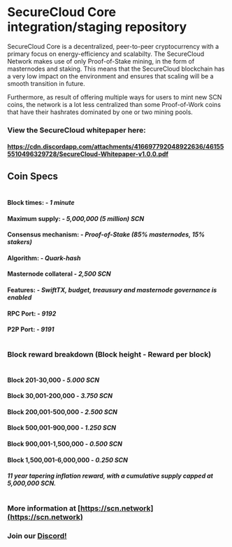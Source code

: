 # SecureCloud Core integration/staging repository

SecureCloud Core is a decentralized, peer-to-peer cryptocurrency with a primary focus on energy-efficiency and scalabilty. The SecureCloud Network makes use of only Proof-of-Stake mining, in the form of masternodes and staking. This means that the SecureCloud blockchain has a very low impact on the environment and ensures that scaling will be a smooth transition in future. 

Furthermore, as result of offering multiple ways for users to mint new SCN coins, the network is a lot less centralized than some Proof-of-Work coins that have their hashrates dominated by one or two mining pools.

### View the SecureCloud whitepaper here: 

#### https://cdn.discordapp.com/attachments/416697792048922636/461555510496329728/SecureCloud-Whitepaper-v1.0.0.pdf

## Coin Specs

#

#### Block times: - *1 minute* 
#### Maximum supply: - *5,000,000 (5 million) SCN*
#### Consensus mechanism: - *Proof-of-Stake (85% masternodes, 15% stakers)*
#### Algorithm: - *Quark-hash* 
#### Masternode collateral - *2,500 SCN*  
#### Features: - *SwiftTX, budget, treausury and masternode governance is enabled* 
#### RPC Port: - *9192* 
#### P2P Port: - *9191* 

#

### Block reward breakdown (Block height - Reward per block)
#
#### Block 201-30,000	  -   *5.000 SCN*

#### Block 30,001-200,000   -   *3.750 SCN*

#### Block 200,001-500,000  -   *2.500 SCN*

#### Block 500,001-900,000  -   *1.250 SCN*

#### Block 900,001-1,500,000  -  *0.500 SCN*

#### Block 1,500,001-6,000,000   -   *0.250 SCN*

#### *11 year tapering inflation reward, with a cumulative supply capped at 5,000,000 SCN.*

#

### More information at [https://scn.network](https://scn.network)
### Join our [Discord!](https://discord.gg/9nzt37V)

